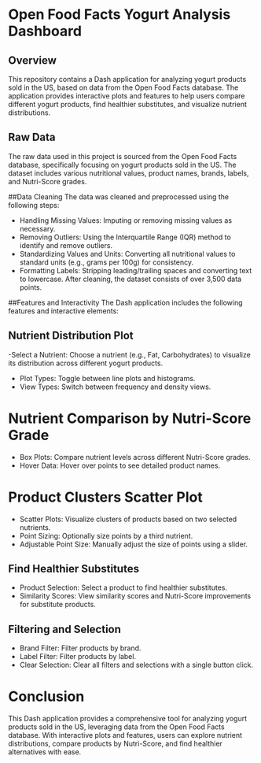 # Open Food Facts Yogurt Analysis Dashboard
## Overview
This repository contains a Dash application for analyzing yogurt products sold in the US, based on data from the Open Food Facts database. The application provides interactive plots and features to help users compare different yogurt products, find healthier substitutes, and visualize nutrient distributions.
## Raw Data
The raw data used in this project is sourced from the Open Food Facts database, specifically focusing on yogurt products sold in the US. The dataset includes various nutritional values, product names, brands, labels, and Nutri-Score grades.

##Data Cleaning
The data was cleaned and preprocessed using the following steps:

- Handling Missing Values: Imputing or removing missing values as necessary.
- Removing Outliers: Using the Interquartile Range (IQR) method to identify and remove outliers.
- Standardizing Values and Units: Converting all nutritional values to standard units (e.g., grams per 100g) for consistency.
- Formatting Labels: Stripping leading/trailing spaces and converting text to lowercase.
After cleaning, the dataset consists of over 3,500 data points.

##Features and Interactivity
The Dash application includes the following features and interactive elements:

## Nutrient Distribution Plot
-Select a Nutrient: Choose a nutrient (e.g., Fat, Carbohydrates) to visualize its distribution across different yogurt products.
- Plot Types: Toggle between line plots and histograms.
- View Types: Switch between frequency and density views.
# Nutrient Comparison by Nutri-Score Grade
- Box Plots: Compare nutrient levels across different Nutri-Score grades.
- Hover Data: Hover over points to see detailed product names.
# Product Clusters Scatter Plot
- Scatter Plots: Visualize clusters of products based on two selected nutrients.
- Point Sizing: Optionally size points by a third nutrient.
- Adjustable Point Size: Manually adjust the size of points using a slider.
## Find Healthier Substitutes
- Product Selection: Select a product to find healthier substitutes.
- Similarity Scores: View similarity scores and Nutri-Score improvements for substitute products.
## Filtering and Selection
- Brand Filter: Filter products by brand.
- Label Filter: Filter products by label.
- Clear Selection: Clear all filters and selections with a single button click.

# Conclusion
This Dash application provides a comprehensive tool for analyzing yogurt products sold in the US, leveraging data from the Open Food Facts database. With interactive plots and features, users can explore nutrient distributions, compare products by Nutri-Score, and find healthier alternatives with ease.
